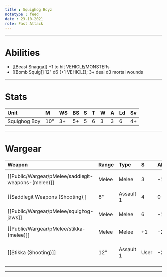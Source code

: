```yaml
---
title : Squighog Boyz
notetype : feed
date : 23-10-2021
role: Fast Attack
---
```


---

# Abilities

- [[Beast Snagga]] +1 to hit VEHICLE/MONSTERs
- [[Bomb Squig]] 12" d6 (+1 VEHICLE); 3+ deal d3 mortal wounds

---

# Stats

| Unit         | M   | WS  | BS  | S   | T   | W   | A   | Ld  | Sv  |
|:------------ |:--- |:--- |:--- |:--- |:--- |:--- |:--- |:--- | --- |
| Squighog Boy | 10" | 3+  | 5+  | 5   | 6   | 3   | 3   | 6   | 4+  |

---

# Wargear

| Weapon                           | Range | Type      | S    | AP  | D   | Abilities                 |
|:-------------------------------- |:----- |:--------- |:---- |:--- |:--- |:------------------------- |
| [[Public/Wargear/pMelee/saddlegit-weapons-(melee)]]    | Melee | Melee     | 3    | -1  | 1   | One extra attack          |
| [[Saddlegit Weapons (Shooting)]] | 8"    | Assault 1 | 4    | 0   | 1   | -                         |
| [[Public/Wargear/pMelee/squighog-jaws]]                | Melee | Melee     | 6    | -1  | 2   | Two free attacks          |
| [[Public/Wargear/pMelee/stikka-(melee)]]               | Melee | Melee     | +1   | -2  | 2   | -                         |
| [[Stikka (Shooting)]]            | 12"   | Assault 1 | User | -2  | 2   | +1 strength at half range |

---
